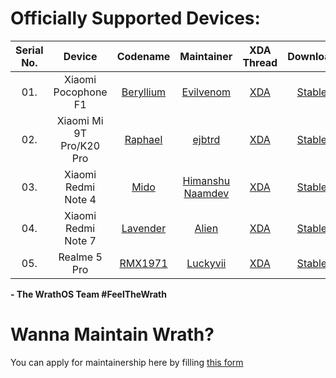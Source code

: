 Officially Supported Devices:
=============================

|Serial No. | Device                           | Codename                                                                     			 | Maintainer                                                 | XDA Thread                                                       | Download                                                                                                                                                                      |
|:---------:| :------------------------------: | :-------------------------------------------------------------------------------------: | :--------------------------------------------------------: | :--------------------------------------------------------------: | :----------------------------------------------------------------------: |
| 01.		| Xiaomi Pocophone F1              | [Beryllium](https://github.com/WrathOS-Devices/) 						 			     | [Evilvenom](http://github.com/ktanay98)                    | [XDA](#SOON) 													 | [Stable](https://sourceforge.net/projects/wrathos/files/beryllium/) 			|
| 02.		| Xiaomi Mi 9T Pro/K20 Pro         | [Raphael](https://github.com/WrathOS-Devices/) 						 			     | [ejbtrd](http://github.com/ejbtrd)                         | [XDA](#SOON) 													 | [Stable](https://sourceforge.net/projects/wrathos/files/raphael/) 			|
| 03.		| Xiaomi Redmi Note 4              | [Mido](https://github.com/WrathOS-Devices/) 						 			         | [Himanshu Naamdev](https://github.com/hnaamdev41)          | [XDA](#SOON) 												     | [Stable](https://sourceforge.net/projects/wrathos/files/mido/)                           |
| 04.		| Xiaomi Redmi Note 7              | [Lavender](https://github.com/WrathOS-Devices/) 						 			     | [Alien](https://github.com/LinuxAlien)          | [XDA](#SOON) 												     | [Stable](https://sourceforge.net/projects/wrathos/files/lavender/)       |
| 05.		| Realme 5 Pro                     | [RMX1971](https://github.com/WrathOS-Devices/) 						 			                    | [Luckyvii](https://github.com/lucky939)                                         | [XDA](#SOON) 												     | [Stable](https://sourceforge.net/projects/wrathos/files/RMX1971/)       |
<!-- Note for maintainers: add your devices in alphabetical order by the "Device" column, not "Codename" -->

**- The WrathOS Team #FeelTheWrath**

Wanna Maintain Wrath?
=============================
You can apply for maintainership here by filling [this form](https://docs.google.com/forms/d/e/1FAIpQLSdkODOFGkg25qaLBQEtNHdUr31fgdzWXdf5uGqy4bvt4hcEwg/viewform)


